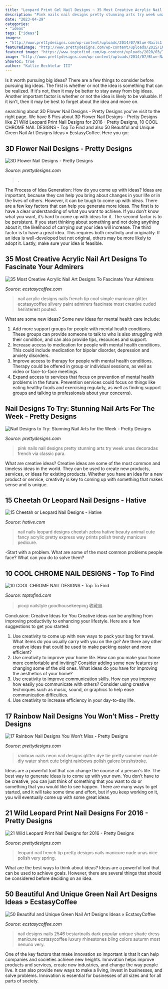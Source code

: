 ```yaml
---
title: "Leopard Print Gel Nail Designs ~ 35 Most Creative Acrylic Nail Art Designs To Fascinate Your Admirers"
description: "Pink nails nail designs pretty stunning arts try week unas decoradas french via classic para"
date: "2023-04-29"
categories:
- "ideas"
tags: ["ideas"]
images:
- "http://www.prettydesigns.com/wp-content/uploads/2014/07/Blue-Nails1.jpg"
featuredImage: "http://www.prettydesigns.com/wp-content/uploads/2015/10/French-Tip-Leopard-Print-Nail-Design.jpg"
featured_image: "https://www.toptofind.com/wp-content/uploads/2020/03/7.-Chrome-Nails-With-Glitter.jpg"
image: "http://www.prettydesigns.com/wp-content/uploads/2014/07/Blue-Nails1.jpg"
ShowToc: true
author: "Kallie Bechtelar III"
---
```



Is it worth pursuing big ideas?
There are a few things to consider before pursuing big ideas. The first is whether or not the idea is something that can be realized. If it's not, then it may be better to stay away from big ideas. Another important factor is whether or not the idea is likely to be valuable. If it isn't, then it may be best to forget about the idea and move on.

	

		
searching about 3D Flower Nail Designs - Pretty Designs you've visit to the right page. We have 8 Pics about 3D Flower Nail Designs - Pretty Designs like 21 Wild Leopard Print Nail Designs for 2016 - Pretty Designs, 10 COOL CHROME NAIL DESIGNS - Top To Find and also 50 Beautiful and Unique Green Nail Art Designs Ideas » EcstasyCoffee. Here you go:
		
    
## 3D Flower Nail Designs - Pretty Designs

<img loading=lazy src="http://www.prettydesigns.com/wp-content/uploads/2014/07/Blue-Nails1.jpg" onerror="this.onerror=null;this.src='https://tse4.mm.bing.net/th?id=OIP.eZvL7tmTXA7OdjUkIRRcqAHaJ4&amp;pid=15.1';" alt="3D Flower Nail Designs - Pretty Designs">

_Source: prettydesigns.com_

>. 

	

The Process of Idea Generation: How do you come up with ideas?
Ideas are important, because they can help you bring about changes in your life or in the lives of others. However, it can be tough to come up with ideas. There are a few key factors that can help you generate more ideas. The first is to have a clear understanding of what you want to achieve. If you don’t know what you want, it’s hard to come up with ideas for it. The second factor is to be persistent. If you start thinking about something and not doing anything about it, the likelihood of carrying out your idea will increase. The third factor is to have a great idea. This requires both creativity and originality. If an idea is well-developed but not original, others may be more likely to adopt it. Lastly, make sure your idea is feasible.

    
## 35 Most Creative Acrylic Nail Art Designs To Fascinate Your Admirers

<img loading=lazy src="https://i2.wp.com/www.ecstasycoffee.com/wp-content/uploads/2016/09/Acrylic-Nail-Design-@EcstasyCoffee-22.jpg" onerror="this.onerror=null;this.src='https://tse4.mm.bing.net/th?id=OIP.-lUJRQI9afQa988qkC7HmgHaHa&amp;pid=15.1';" alt="35 Most Creative Acrylic Nail Art Designs To Fascinate Your Admirers">

_Source: ecstasycoffee.com_

>nail acrylic designs nails french tip cool simple manicure glitter ecstasycoffee silvery paint admirers fascinate most creative cuded herinterest pouted. 

	

What are some new ideas?
Some new ideas for mental health care include:
1. Add more support groups for people with mental health conditions. These groups can provide someone to talk to who is also struggling with their condition, and can also provide tips, resources and support.
2. Increase access to medication for people with mental health conditions. This could include medication for bipolar disorder, depression and anxiety disorders.
3. Improve access to therapy for people with mental health conditions. Therapy could be offered in group or individual sessions, as well as video or face-to-face meetings.
4. Expand access to services that focus on prevention of mental health problems in the future. Prevention services could focus on things like eating healthy foods and exercising regularly, as well as finding support groups and talking to professionals about your concerns).

    
## Nail Designs To Try: Stunning Nail Arts For The Week - Pretty Designs

<img loading=lazy src="http://www.prettydesigns.com/wp-content/uploads/2014/04/Pink-Nails4.jpg" onerror="this.onerror=null;this.src='https://tse1.mm.bing.net/th?id=OIP.GkpZXQTNwIFI3i5p88zb_gHaJ6&amp;pid=15.1';" alt="Nail Designs to Try: Stunning Nail Arts for the Week - Pretty Designs">

_Source: prettydesigns.com_

>pink nails nail designs pretty stunning arts try week unas decoradas french via classic para. 

	

What are creative ideas?
Creative ideas are some of the most common and timeless ideas in the world. They can be used to create new products, services, or ideas for existing products. Whether you have an idea for a new product or service, creativity is key to coming up with something that makes sense and is unique.

    
## 15 Cheetah Or Leopard Nail Designs - Hative

<img loading=lazy src="https://hative.com/wp-content/uploads/2014/11/cheetah-nail-designs/13-cheetah-leopard-nail-designs.jpg" onerror="this.onerror=null;this.src='https://tse3.mm.bing.net/th?id=OIP.Qc2SOtCml_CzYraGol8ayAHaNg&amp;pid=15.1';" alt="15 Cheetah or Leopard Nail Designs - Hative">

_Source: hative.com_

>nail nails leopard designs cheetah zebra hative beauty animal cute fancy acrylic pretty express way prints polish trendy manicure pedicure. 

	

-Start with a problem. What are some of the most common problems people face? What can you do to solve them? 

    
## 10 COOL CHROME NAIL DESIGNS - Top To Find

<img loading=lazy src="https://www.toptofind.com/wp-content/uploads/2020/03/7.-Chrome-Nails-With-Glitter.jpg" onerror="this.onerror=null;this.src='https://tse1.mm.bing.net/th?id=OIP.bVkyq-p0DJOMdfjL3moIpwHaJ3&amp;pid=15.1';" alt="10 COOL CHROME NAIL DESIGNS - Top To Find">

_Source: toptofind.com_

>picoji nailstyle goodhousekeeping 收藏自. 

	

Conclusion: Creative Ideas for You
Creative ideas can be anything from improving productivity to enhancing your lifestyle. Here are a few suggestions to get you started: 
1. Use creativity to come up with new ways to pack your bag for travel. What items do you usually carry with you on the go? Are there any other creative ideas that could be used to make packing easier and more efficient?
2. Use creativity to improve your home life. How can you make your home more comfortable and inviting? Consider adding some new features or changing some of the old ones. What ideas do you have for improving the aesthetics of your home? 
3. Use creativity to improve communication skills. How can you improve how easily you communicate with others? Consider using creative techniques such as music, sound, or graphics to help ease communication difficulties.
4. Use creativity to increase efficiency in your day-to-day life.

    
## 17 Rainbow Nail Designs You Won’t Miss - Pretty Designs

<img loading=lazy src="http://www.prettydesigns.com/wp-content/uploads/2014/07/Neon-Rainbow-Nails.jpg" onerror="this.onerror=null;this.src='https://tse4.mm.bing.net/th?id=OIP.-C6Kwc8jVNqHM4uUgqoDogHaJ3&amp;pid=15.1';" alt="17 Rainbow Nail Designs You Won’t Miss - Pretty Designs">

_Source: prettydesigns.com_

>rainbow nails neon nail designs glitter dye tie pretty summer marble diy water short cute bright rainbows polish galore brushstroke. 

	

Ideas are a powerful tool that can change the course of a person's life. The best way to generate ideas is to come up with your own. You don't have to be creative, you can just think of something that you want to do or something that you would like to see happen. There are many ways to get started, and it will take some time and effort, but if you keep working on it, you will eventually come up with some great ideas.

    
## 21 Wild Leopard Print Nail Designs For 2016 - Pretty Designs

<img loading=lazy src="http://www.prettydesigns.com/wp-content/uploads/2015/10/French-Tip-Leopard-Print-Nail-Design.jpg" onerror="this.onerror=null;this.src='https://tse3.mm.bing.net/th?id=OIP.5cqrwI3-DMgUUM2bWL0T5QHaLH&amp;pid=15.1';" alt="21 Wild Leopard Print Nail Designs for 2016 - Pretty Designs">

_Source: prettydesigns.com_

>leopard nail french tip pretty designs nails manicure nude unas nice polish very spring. 

	

What are the best ways to think about ideas?
Ideas are a powerful tool that can be used to achieve goals. However, there are several things that should be considered before deciding on an idea.

    
## 50 Beautiful And Unique Green Nail Art Designs Ideas » EcstasyCoffee

<img loading=lazy src="https://i0.wp.com/www.ecstasycoffee.com/wp-content/uploads/2016/11/Green-Nail-Art-Designs-Ideas-@-EcstasyCoffee33.jpg?resize=600%2C600" onerror="this.onerror=null;this.src='https://tse4.mm.bing.net/th?id=OIP.hMYs3RwiSW3CMOnbA9iE5wHaHa&amp;pid=15.1';" alt="50 Beautiful and Unique Green Nail Art Designs Ideas » EcstasyCoffee">

_Source: ecstasycoffee.com_

>nail designs nails 2546 bestartnails dark popular unique shade dress manicure ecstasycoffee luxury rhinestones bling colors autumn most nenuno very. 

	

One of the key factors that make innovation so important is that it can help companies and societies achieve new heights. Innovation helps improve products and services, create new industries, and change the way people live. It can also provide new ways to make a living, invest in businesses, and solve problems. Innovation is essential for businesses of all sizes and for all parts of society.

